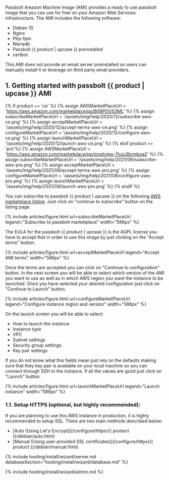 Passbolt Amazon Machine Image (AMI) provides a ready to use passbolt image that you can
use for free on your Amazon Web Services infrastructure.
The AMI includes the following software:

- Debian 10
- Nginx
- Php-fpm
- Mariadb
- Passbolt {{ product | upcase }} preinstalled
- certbot

This AMI does not provide an email server preinstalled so users can manually install it or
leverage on third party email providers.


## 1. Getting started with passbolt {{ product | upcase }} AMI

{% if product == 'ce' %}
    {% assign AWSMarketPlaceUrl = 'https://aws.amazon.com/marketplace/pp/B08PDGS3ML' %}
    {% assign subscribeMarketPlaceUrl = '/assets/img/help/2020/12/subscribe-aws-ce.png' %}
    {% assign acceptMarketPlaceUrl = '/assets/img/help/2020/12/accept-terms-aws-ce.png' %}
    {% assign configureMarketPlaceUrl = '/assets/img/help/2020/12/configure-aws-ce.png' %}
    {% assign launchMarketPlaceUrl = '/assets/img/help/2020/12/launch-aws-ce.png' %}
{% elsif product == 'pro'%}
    {% assign AWSMarketPlaceUrl = 'https://aws.amazon.com/marketplace/pp/prodview-7tuiu3brmboa2' %}
    {% assign subscribeMarketPlaceUrl = '/assets/img/help/2021/08/subscribe-aws-pro.png' %}
    {% assign acceptMarketPlaceUrl = '/assets/img/help/2021/08/accept-terms-aws-pro.png' %}
    {% assign configureMarketPlaceUrl = '/assets/img/help/2021/08/configure-aws-pro.png' %}
    {% assign launchMarketPlaceUrl = '/assets/img/help/2021/08/launch-aws-pro.png' %}
{% endif %}

You can subscribe to passbolt  {{ product | upcase }} on the following [AWS marketplace listing]({{AWSMarketPlaceUrl}}). Just
click on "continue to subscribe" button on the listing page.

{% include articles/figure.html url=subscribeMarketPlaceUrl legend="Subscribe to passbolt marketplace" width="586px" %}

The EULA for the passbolt {{ product | upcase }} is the AGPL license you have to accept that in order
to use this image by just clicking on the "Accept terms" button.

{% include articles/figure.html url=acceptMarketPlaceUrl legend="Accept AMI terms" width="586px" %}

Once the terms are accepted you can click on "Continue to configuration" button. In the next
screen you will be able to select which version of the AMI you want to use as well as in which AWS region
you want the instance to be launched.
Once you have selected your desired configuration just click on "Continue to Launch" button.

{% include articles/figure.html url=configureMarketPlaceUrl legend="Configure instance region and version" width="586px" %}


On the launch screen you will be able to select:
- How to launch the instance
- Instance type
- VPC
- Subnet settings
- Security group settings
- Key pair settings

If you do not know what this fields mean just rely on the defaults making sure that they key pair
is available on your local machine so you can connect through SSH to the instance.
If all the values are good just click on "Launch" button.

{% include articles/figure.html url=launchMarketPlaceUrl legend="Launch instance" width="586px" %}

### 1.1. Setup HTTPS (optional, but highly recommended):

If you are planning to use this AWS instance in production, it is highly recommended to setup SSL. There are two main methods described below:

- [Auto (Using Let's Encrypt)](/configure/https/{{ product }}/debian/auto.html)
- [Manual (Using user-provided SSL certificates)](/configure/https/{{ product }}/debian/manual.html)

{% include hosting/install/wizard/server.md databaseSection="hosting/install/wizard/database.md" %}

{% include hosting/install/wizard/admin.md %}
